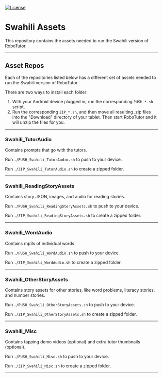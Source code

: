 [![License](https://img.shields.io/badge/License-Apache%202.0-blue.svg)](https://opensource.org/licenses/Apache-2.0)

# Swahili Assets

This repository contains the assets needed to run the Swahili version of RoboTutor.


---

## Asset Repos
Each of the repositories listed below has a different set of assets needed to run the Swahili version of RoboTutor.

There are two ways to install each folder:

1. With your Android device plugged in, run the corresponding `PUSH_*.sh` script.
2. Run the corresponding `ZIP_*.sh`, and then move all resulting .zip files into the "Download" directory of your tablet. Then start RoboTutor and it will unzip the files for you.


--- 


### Swahili_TutorAudio
Contains prompts that go with the tutors.

Run `./PUSH_Swahili_TutorAudio.sh` to push to your device.

Run `./ZIP_Swahili_TutorAudio.sh` to create a zipped folder.

---

### Swahili_ReadingStoryAssets
Contains story JSON, images, and audio for reading stories.

Run `./PUSH_Swahili_ReadingStoryAssets.sh` to push to your device.

Run `./ZIP_Swahili_ReadingStoryAssets.sh` to create a zipped folder.

--- 

### Swahili_WordAudio
Contains mp3s of individual words.

Run `./PUSH_Swahili_WordAudio.sh` to push to your device.

Run `./ZIP_Swahili_WordAudio.sh` to create a zipped folder.

--- 

### Swahili_OtherStoryAssets
Contains story assets for other stories, like word problems, literacy stories, and number stories.

Run `./PUSH_Swahili_OtherStoryAssets.sh` to push to your device.

Run `./ZIP_Swahili_OtherStoryAssets.sh` to create a zipped folder.

--- 

### Swahili_Misc
Contains tapping demo videos (optional) and extra tutor thumbnails (optional).

Run `./PUSH_Swahili_Misc.sh` to push to your device.

Run `./ZIP_Swahili_Misc.sh` to create a zipped folder.

---
